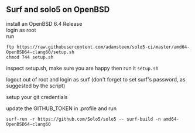 ## Surf and solo5 on OpenBSD

install an OpenBSD 6.4 Release  
login as root  
run 

```
ftp https://raw.githubusercontent.com/adamsteen/solo5-ci/master/amd64-OpenBSD64-clang60/setup.sh
chmod 744 setup.sh
```

inspect setup.sh, make sure you are happy then run it
`setup.sh`

logout out of root and login as surf (don't forget to set surf's password, as suggested by the script)  

setup your git credentials   

update the GITHUB_TOKEN in .profile and run  
  
`surf-run -r https://github.com/Solo5/solo5 -- surf-build -n amd64-OpenBSD64-clang60`
